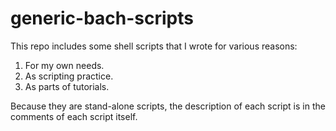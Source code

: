 # generic-bach-scripts

This repo includes some shell scripts that I wrote for various reasons:
1. For my own needs.
2. As scripting practice.
3. As parts of tutorials.

Because they are stand-alone scripts, the description of each script is in the comments of each script itself.

